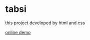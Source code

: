 # tabsi

this project developed by html and css

<a href="t https://kimiyaalmasiweb.github.io/tabsi/">online demo</a>



